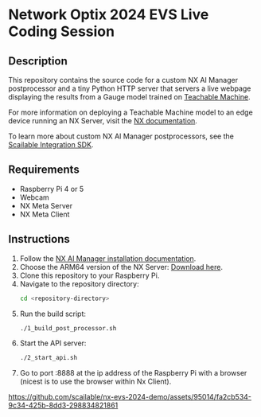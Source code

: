# Network Optix 2024 EVS Live Coding Session

## Description

This repository contains the source code for a custom NX AI Manager postprocessor and a tiny Python HTTP server that servers a live webpage displaying the results from a Gauge model trained on [Teachable Machine](https://teachablemachine.withgoogle.com/train).

For more information on deploying a Teachable Machine model to an edge device running an NX Server, visit the [NX documentation](https://nx.docs.scailable.net/for-data-scientists/importing-models/from-teachable-machine).

To learn more about custom NX AI Manager postprocessors, see the [Scailable Integration SDK](https://github.com/scailable/sclbl-integration-sdk).

## Requirements

- Raspberry Pi 4 or 5
- Webcam
- NX Meta Server
- NX Meta Client

## Instructions

1. Follow the [NX AI Manager installation documentation](https://nx.docs.scailable.net/).
2. Choose the ARM64 version of the NX Server: [Download here](https://updates.networkoptix.com/metavms/6.0.0.38488/arm/metavms-server-6.0.0.38488-linux_arm64-beta.deb).
3. Clone this repository to your Raspberry Pi.
4. Navigate to the repository directory:
    ```bash
    cd <repository-directory>
    ```
5. Run the build script:
    ```bash
    ./1_build_post_processor.sh
    ```
6. Start the API server:
    ```bash
    ./2_start_api.sh
    ```
7. Go to port :8888 at the ip address of the Raspberry Pi with a browser (nicest is to use the browser within Nx Client).
    
https://github.com/scailable/nx-evs-2024-demo/assets/95014/fa2cb534-9c34-425b-8dd3-298834821861


